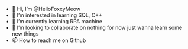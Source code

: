 - 👋 Hi, I’m @HelloFoxxyMeow
- 👀 I’m interested in learning SQL, C++
- 🌱 I’m currently learning RPA machine
- 💞️ I’m looking to collaborate on nothing for now just wanna learn some new things
- 📫 How to reach me on Github 

<!---
HelloFoxxyMeow/HelloFoxxyMeow is a ✨ special ✨ repository because its `README.md` (this file) appears on your GitHub profile.
You can click the Preview link to take a look at your changes.
--->
